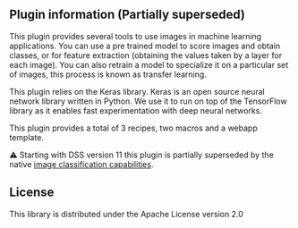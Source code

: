 ## Plugin information (Partially superseded)
This plugin provides several tools to use images in machine learning applications. You can use a pre trained model to score images and obtain classes, or for feature extraction (obtaining the values taken by a layer for each image). You can also retrain a model to specialize it on a particular set of images, this process is known as transfer learning.

This plugin relies on the Keras library. Keras is an open source neural network library written in Python. We use it to run on top of the TensorFlow library as it enables fast experimentation with deep neural networks.

This plugin provides a total of 3 recipes, two macros and a webapp template.

⚠️ Starting with DSS version 11 this plugin is partially superseded by the native [image classification capabilities](https://doc.dataiku.com/dss/latest/machine-learning/computer-vision/index.html).

## License
This library is distributed under the Apache License version 2.0

